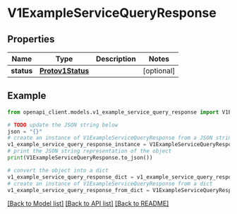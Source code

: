 # V1ExampleServiceQueryResponse


## Properties

Name | Type | Description | Notes
------------ | ------------- | ------------- | -------------
**status** | [**Protov1Status**](Protov1Status.md) |  | [optional] 

## Example

```python
from openapi_client.models.v1_example_service_query_response import V1ExampleServiceQueryResponse

# TODO update the JSON string below
json = "{}"
# create an instance of V1ExampleServiceQueryResponse from a JSON string
v1_example_service_query_response_instance = V1ExampleServiceQueryResponse.from_json(json)
# print the JSON string representation of the object
print(V1ExampleServiceQueryResponse.to_json())

# convert the object into a dict
v1_example_service_query_response_dict = v1_example_service_query_response_instance.to_dict()
# create an instance of V1ExampleServiceQueryResponse from a dict
v1_example_service_query_response_from_dict = V1ExampleServiceQueryResponse.from_dict(v1_example_service_query_response_dict)
```
[[Back to Model list]](../README.md#documentation-for-models) [[Back to API list]](../README.md#documentation-for-api-endpoints) [[Back to README]](../README.md)


